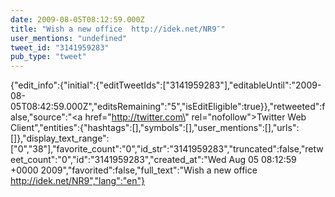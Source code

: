```yaml
---
date: 2009-08-05T08:12:59.000Z
title: "Wish a new office  http://idek.net/NR9″"
user_mentions: "undefined"
tweet_id: "3141959283"
pub_type: "tweet"
---
```

{"edit_info":{"initial":{"editTweetIds":["3141959283"],"editableUntil":"2009-08-05T08:42:59.000Z","editsRemaining":"5","isEditEligible":true}},"retweeted":false,"source":"<a href=\"http://twitter.com\" rel=\"nofollow\">Twitter Web Client</a>","entities":{"hashtags":[],"symbols":[],"user_mentions":[],"urls":[]},"display_text_range":["0","38"],"favorite_count":"0","id_str":"3141959283","truncated":false,"retweet_count":"0","id":"3141959283","created_at":"Wed Aug 05 08:12:59 +0000 2009","favorited":false,"full_text":"Wish a new office  http://idek.net/NR9","lang":"en"}
